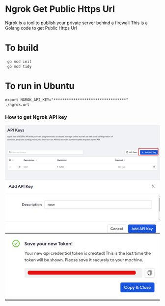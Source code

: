 # Ngrok Get Public Https Url
Ngrok is a tool to publish your private server behind a firewall
This is a Golang code to get Public Https Url

# To build 
```
 go mod init
 go mod tidy
```

# To run in Ubuntu
```
export NGROK_API_KEY="*********************************"
./ngrok.url
```


###  How to get Ngrok API key 
![Step 1](https://github.com/PeishengYE/NgrokGetPublicHttpsUrl/blob/main/ngrok.api.key.howto.00.png)
![Step 2](https://github.com/PeishengYE/NgrokGetPublicHttpsUrl/blob/main/ngrok.api.key.howto.01.png)
![Step 3](https://github.com/PeishengYE/NgrokGetPublicHttpsUrl/blob/main/ngrok.api.key.howto.02.png)



